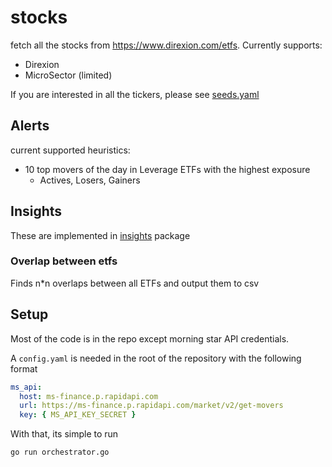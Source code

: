# stocks

fetch all the stocks from https://www.direxion.com/etfs. Currently supports:

- Direxion
- MicroSector (limited)

If you are interested in all the tickers, please see [seeds.yaml](database/seeds.yaml)

## Alerts

current supported heuristics:

- 10 top movers of the day in Leverage ETFs with the highest exposure
   - Actives, Losers, Gainers

## Insights

These are implemented in [insights](insights) package

### Overlap between etfs

Finds n*n overlaps between all ETFs and output them to csv

## Setup

Most of the code is in the repo except morning star API credentials.

A `config.yaml` is needed in the root of the repository with the following format

```yaml
ms_api:
  host: ms-finance.p.rapidapi.com
  url: https://ms-finance.p.rapidapi.com/market/v2/get-movers
  key: { MS_API_KEY_SECRET }
```

With that, its simple to run

```bash
go run orchestrator.go
```